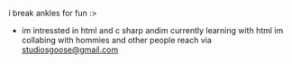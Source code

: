 i break ankles for fun :>
- im intressted in html and c sharp andim currently learning with html
im collabing with hommies and other people
reach via studiosgoose@gmail.com 

<!---
Goosebreakerofankles/Goosebreakerofankles is a ✨ special ✨ repository because its `README.md` (this file) appears on your GitHub profile.
You can click the Preview link to take a look at your changes.
--->
